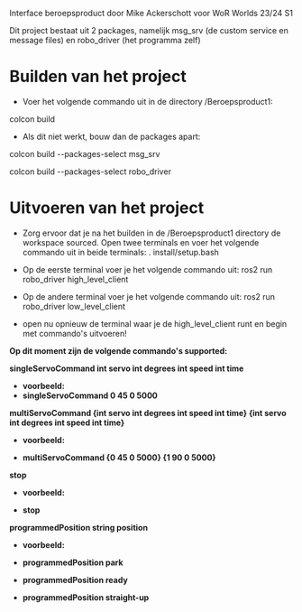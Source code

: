 Interface beroepsproduct door Mike Ackerschott voor WoR Worlds 23/24 S1

Dit project bestaat uit 2 packages, namelijk msg_srv (de custom service en message files) en robo_driver (het programma zelf)

<h1> Builden van het project</h1>

* Voer het volgende commando uit in de directory /Beroepsproduct1:

colcon build

* Als dit niet werkt, bouw dan de packages apart:

colcon build --packages-select msg_srv

colcon build --packages-select robo_driver

<h1> Uitvoeren van het project</h1>

* Zorg ervoor dat je na het builden in de /Beroepsproduct1 directory de workspace sourced. Open twee terminals en voer het volgende commando uit in beide terminals:
. install/setup.bash

* Op de eerste terminal voer je het volgende commando uit:
ros2 run robo_driver high_level_client

* Op de andere terminal voer je het volgende commando uit:
ros2 run robo_driver low_level_client

* open nu opnieuw de terminal waar je de high_level_client runt en begin met commando's uitvoeren!

<b> Op dit moment zijn de volgende commando's supported:

singleServoCommand int servo int degrees int speed int time

* voorbeeld:
* singleServoCommand 0 45 0 5000

multiServoCommand {int servo int degrees int speed int time} {int servo int degrees int speed int time} 

* voorbeeld:

* multiServoCommand {0 45 0 5000} {1 90 0 5000}

stop

* voorbeeld:

* stop

programmedPosition string position

* voorbeeld:

* programmedPosition park

* programmedPosition ready

* programmedPosition straight-up </b>

